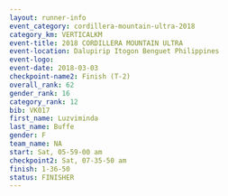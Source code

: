 ```yaml
---
layout: runner-info 
event_category: cordillera-mountain-ultra-2018 
category_km: VERTICALKM 
event-title: 2018 CORDILLERA MOUNTAIN ULTRA 
event-location: Dalupirip Itogon Benguet Philippines 
event-logo: 
event-date: 2018-03-03 
checkpoint-name2: Finish (T-2) 
overall_rank: 62
gender_rank: 16
category_rank: 12
bib: VK017
first_name: Luzviminda
last_name: Buffe
gender: F
team_name: NA
start: Sat, 05-59-00 am
checkpoint2: Sat, 07-35-50 am
finish: 1-36-50
status: FINISHER
---
```

